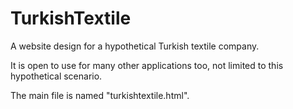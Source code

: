 # TurkishTextile
A website design for a hypothetical Turkish textile company.

It is open to use for many other applications too, not limited to this hypothetical scenario.

The main file is named "turkishtextile.html".
